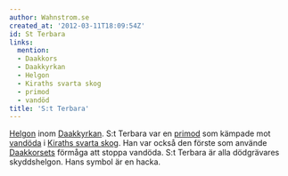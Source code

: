 ```yaml
---
author: Wahnstrom.se
created_at: '2012-03-11T18:09:54Z'
id: St Terbara
links:
  mention:
  - Daakkors
  - Daakkyrkan
  - Helgon
  - Kiraths svarta skog
  - primod
  - vandöd
title: 'S:t Terbara'
---
```


[Helgon] inom [Daakkyrkan]. S:t Terbara var en [primod] som kämpade mot [vandöda] i [Kiraths svarta
skog]. Han var också den förste som använde [Daakkorsets] förmåga att stoppa vandöda. S:t Terbara är
alla dödgrävares skyddshelgon. Hans symbol är en hacka.

  [Helgon]: Helgon
  [Daakkyrkan]: Daakkyrkan
  [primod]: primod
  [vandöda]: vandöd
  [Kiraths svarta skog]: Kiraths_svarta_skog
  [Daakkorsets]: Daakkors